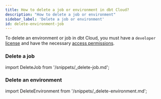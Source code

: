 ```yaml
---
title: How to delete a job or environment in dbt Cloud?
description: "How to delete a job or environment"
sidebar_label: 'Delete a job or environment'
id: delete-environment-job
--- 
```



To delete an environment or job in dbt Cloud, you must have a `developer` [license](/docs/cloud/manage-access/seats-and-users) and have the necessary [access permissions](/docs/cloud/manage-access/about-user-access). 

### Delete a job

import DeleteJob from '/snippets/_delete-job.md';

<DeleteJob/>

### Delete an environment

import DeleteEnvironment from '/snippets/_delete-environment.md';

<DeleteEnvironment/>
